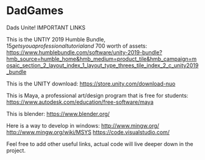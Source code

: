 # DadGames
Dads Unite!
IMPORTANT LINKS

This is the UNTIY 2019 Humble Bundle, $15 gets you a professional tutorial and ~$700 worth of assets:
https://www.humblebundle.com/software/unity-2019-bundle?hmb_source=humble_home&hmb_medium=product_tile&hmb_campaign=mosaic_section_2_layout_index_1_layout_type_threes_tile_index_2_c_unity2019_bundle

This is the UNITY download:
https://store.unity.com/download-nuo

This is Maya, a professional art/design program that is free for students:
https://www.autodesk.com/education/free-software/maya

This is blender:
https://www.blender.org/

Here is a way to develop in windows:
http://www.mingw.org/
http://www.mingw.org/wiki/MSYS
https://code.visualstudio.com/

Feel free to add other useful links, actual code will live deeper down in the project.
